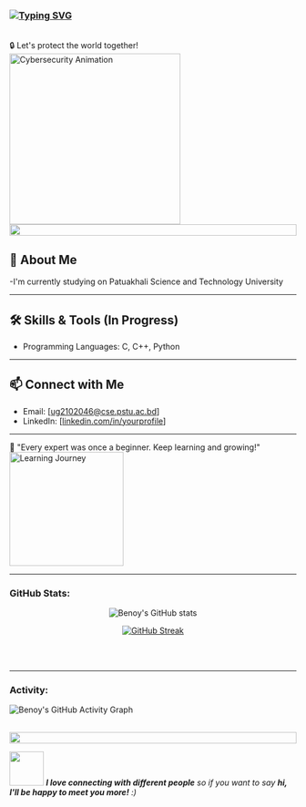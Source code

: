 <h3>
  <a href="https://git.io/typing-svg">
    <img src="https://readme-typing-svg.herokuapp.com?font=Fira+Code&pause=1000&color=36BCF7&width=500&lines=Hi!+I+am+Hajek+Anjum+Benoy+%F0%9F%91%8B+%F0%9F%98%8A" alt="Typing SVG" />
  </a>
</h3>

<br>
🔒 Let's protect the world together! <br>
<img src="https://media.giphy.com/media/L1R1tvI9svkIWwpVYr/giphy.gif" width="300" alt="Cybersecurity Animation">


<img src="https://i.imgur.com/dBaSKWF.gif" height="20" width="100%">


## 🌟 About Me  

-I'm currently studying on Patuakhali Science and Technology University

---

## 🛠 Skills & Tools (In Progress)  
- Programming Languages: C, C++, Python

---


## 📫 Connect with Me  
- Email: [ug2102046@cse.pstu.ac.bd]
- LinkedIn: [[linkedin.com/in/yourprofile](https://www.linkedin.com/in/md-hajek-anjum-benoy-76b601281)]

---

🌟 "Every expert was once a beginner. Keep learning and growing!"  
<img src="https://media.giphy.com/media/QHE5gWI0QjqF2/giphy.gif" width="200" alt="Learning Journey">

---

<h3 align="left">GitHub Stats:</h3>
<div align="center">

  ![Benoy's GitHub stats](https://github-readme-stats.vercel.app/api?username=Benoy-07&theme=midnight-purple&show_icons=true&show=reviews,prs_merged,prs_merged_percentage&hide=contribs,issues)

  [![GitHub Streak](https://streak-stats.demolab.com/?user=Benoy-07&theme=midnight-purple)](https://git.io/streak-stats)

</div>

<br><br>

---

<h3 align="left">Activity:</h3>

![Benoy's GitHub Activity Graph](https://github-readme-activity-graph.vercel.app/graph?username=Benoy-07&custom_title=Benoy's%20GitHub%20Activity%20Graph&bg_color=0D1117&color=7F3FBF&line=7F3FBF&point=7F3FBF&area_color=FFFFFF&title_color=FFFFFF&area=true)
<br><br>


<img src="https://i.imgur.com/dBaSKWF.gif" height="20" width="100%">

<img src="https://media.giphy.com/media/LnQjpWaON8nhr21vNW/giphy.gif" width="60"> <em><b>I love connecting with different people</b> so if you want to say <b>hi, I'll be happy to meet you more!</b> :)</em>
